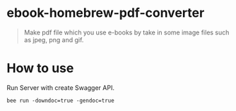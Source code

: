 # ebook-homebrew-pdf-converter

> Make pdf file which you use e-books by take in some image files such as jpeg, png and gif.

# How to use

Run Server with create Swagger API.

```
bee run -downdoc=true -gendoc=true
```
